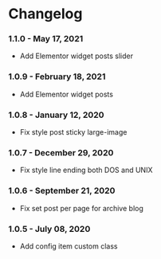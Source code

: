 Changelog
=========
### 1.1.0 - May 17, 2021
* Add Elementor widget posts slider

### 1.0.9 - February 18, 2021
* Add Elementor widget posts

### 1.0.8 - January 12, 2020
* Fix style post sticky large-image

### 1.0.7 - December 29, 2020
* Fix style line ending both DOS and UNIX

### 1.0.6 - September 21, 2020
* Fix set post per page for archive blog

### 1.0.5 - July 08, 2020
* Add config item custom class